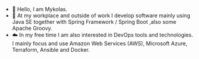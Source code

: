 - 👋 Hello, I am Mykolas.
- 🔧 At my workplace and outside of work I develop software mainly using Java SE together with Spring Framework / Spring Boot ,also some Apache Groovy.
- :cloud: In my free time I am also interested in DevOps tools and technologies. I mainly focus and use Amazon Web Services (AWS), Microsoft Azure, Terraform, Ansible and Docker.


<!---
MykKuc/MykKuc is a ✨ special ✨ repository because its `README.md` (this file) appears on your GitHub profile.
You can click the Preview link to take a look at your changes.
--->
